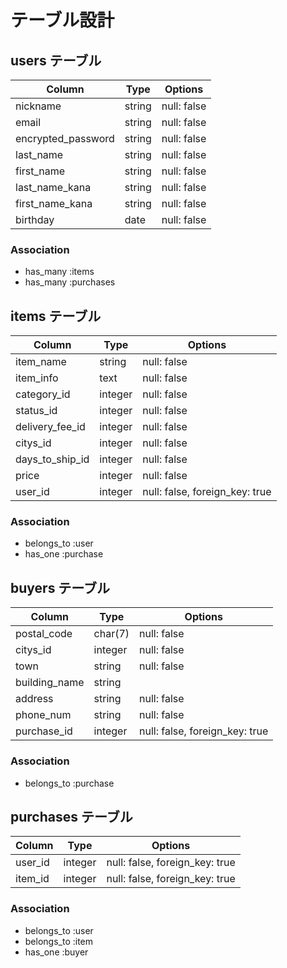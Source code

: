 # テーブル設計

## users テーブル

| Column             | Type   | Options     |
| ------------------ | ------ | ----------- |
| nickname           | string | null: false |
| email              | string | null: false |
| encrypted_password | string | null: false |
| last_name          | string | null: false |
| first_name         | string | null: false |
| last_name_kana     | string | null: false |
| first_name_kana    | string | null: false |
| birthday           | date   | null: false |

### Association

- has_many :items
- has_many :purchases



## items テーブル

| Column           | Type    | Options                        |
| ---------------- | ------- | ------------------------------ |
| item_name        | string  | null: false                    |
| item_info        | text    | null: false                    |
| category_id      | integer | null: false                    |
| status_id        | integer | null: false                    |
| delivery_fee_id  | integer | null: false                    |
| citys_id         | integer | null: false                    |
| days_to_ship_id  | integer | null: false                    |
| price            | integer | null: false                    |
| user_id          | integer | null: false, foreign_key: true |

### Association

- belongs_to :user
- has_one :purchase



## buyers テーブル

| Column           | Type        | Options                        |
| ---------------- | ----------- | ------------------------------ |
| postal_code      | char(7)     | null: false                    |
| citys_id         | integer     | null: false                    |
| town             | string      | null: false                    |
| building_name    | string      |                                |
| address          | string      | null: false                    |
| phone_num        | string      | null: false                    |
| purchase_id      | integer     | null: false, foreign_key: true |

### Association

- belongs_to :purchase



## purchases テーブル

| Column      | Type        | Options                        |
| ----------- | ----------- | ------------------------------ |
| user_id     | integer     | null: false, foreign_key: true |
| item_id     | integer     | null: false, foreign_key: true |

### Association

- belongs_to :user
- belongs_to :item
- has_one :buyer